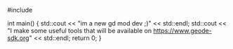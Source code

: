 #include <iostream>

int main() {
    std::cout << "im a new gd mod dev ;)" << std::endl;
    std::cout << "I make some useful tools that will be available on https://www.geode-sdk.org" << std::endl;
    return 0;
}
